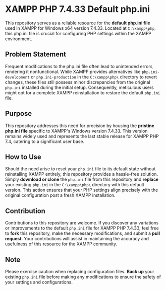 # XAMPP PHP 7.4.33 Default php.ini

This repository serves as a reliable resource for the **default php.ini file** used in XAMPP for Windows x64 version 7.4.33. Located at `C:\xampp\php`, this php.ini file is crucial for configuring PHP settings within the XAMPP environment.

## Problem Statement

Frequent modifications to the php.ini file often lead to unintended errors, rendering it nonfunctional. While XAMPP provides alternatives like `php.ini-development` or `php.ini-production` in the `C:\xampp\php\` directory to revert changes, these files still possess minor discrepancies from the original `php.ini` installed during the initial setup. Consequently, meticulous users might opt for a complete XAMPP reinstallation to restore the default `php.ini` file.

## Purpose

This repository addresses this need for precision by housing the **pristine php.ini file** specific to XAMPP's Windows version 7.4.33. This version remains widely used and represents the last stable release for XAMPP PHP 7.4, catering to a significant user base.

## How to Use

Should the need arise to reset your `php.ini` file to its default state without reinstalling XAMPP entirely, this repository provides a hassle-free solution. Simply **download or clone** the `php.ini` file from this repository and **replace** your existing `php.ini` in the `C:\xampp\php\` directory with this default version. This action ensures that your PHP settings align precisely with the original configuration post a fresh XAMPP installation.

## Contribution

Contributions to this repository are welcome. If you discover any variations or improvements to the default `php.ini` file for XAMPP PHP 7.4.33, feel free to **fork** this repository, make the necessary modifications, and submit a **pull request**. Your contributions will assist in maintaining the accuracy and usefulness of this resource for the XAMPP community.

## Note

Please exercise caution when replacing configuration files. **Back up** your existing `php.ini` file before making any modifications to ensure the safety of your settings and configurations.
